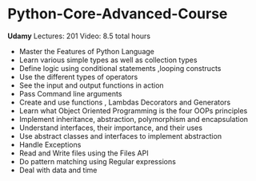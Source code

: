 # Python-Core-Advanced-Course
**Udamy**
Lectures: 201
Video: 8.5 total hours

- Master the Features of Python Language
- Learn various simple types as well as collection types
- Define logic using conditional statements ,looping constructs
- Use the different types of operators
- See the input and output functions in action
- Pass Command line arguments
- Create and use functions , Lambdas Decorators and Generators
- Learn what Object Oriented Programming is the four OOPs principles
- Implement inheritance, abstraction, polymorphism and encapsulation
- Understand interfaces, their importance, and their uses
- Use abstract classes and interfaces to implement abstraction
- Handle Exceptions
- Read and Write files using the Files API
- Do pattern matching using Regular expressions
- Deal with data and time
